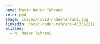 ```yaml
---
name: Navid Nader Tehrani
role: phd
image: images/navid-nadertehrani.jpg
linkedin: navid-nader-tehrani-453362211
aliases:
  - N. Nader Tehrani
---
```



